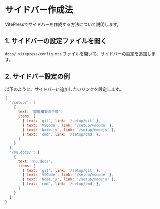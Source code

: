 # サイドバー作成法

VitePressでサイドバーを作成する方法について説明します。

## 1. サイドバーの設定ファイルを開く

`docs/.vitepress/config.mts` ファイルを開いて、サイドバーの設定を追加します。

## 2. サイドバー設定の例

以下のように、サイドバーに追加したいリンクを設定します。

```javascript
{
  '/setup/': [
    {
      text: '環境構築の手順',
      items: [
        { text: 'git', link: '/setup/git' },
        { text: 'VSCode', link: '/setup/vscode' },
        { text: 'Node.js', link: '/setup/nodejs' },
        { text: 'cmd', link: '/setup/cmd' },
      ]
    }
  ],
  '/nu.docs/': [
    {
      text: 'nu.docs',
      items: [
        { text: 'git', link: '/setup/git' },
        { text: 'VSCode', link: '/setup/vscode' },
        { text: 'Node.js', link: '/setup/nodejs' },
        { text: 'cmd', link: '/setup/cmd' },
      ]
    }
  ]
}
```
